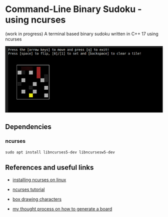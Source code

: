 # Command-Line Binary Sudoku - using ncurses

(work in progress) A terminal based binary sudoku written in C++ 17 using ncurses

![screenshot](screenshot.png?raw=true "screenshot")

## Dependencies

### ncurses

`sudo apt install libncurses5-dev libncursesw5-dev`

## References and useful links

- [installing ncurses on linux](https://www.cyberciti.biz/faq/linux-install-ncurses-library-headers-on-debian-ubuntu-centos-fedora/)
- [ncurses tutorial](https://www.youtube.com/playlist?list=PL2U2TQ__OrQ8jTf0_noNKtHMuYlyxQl4v)
- [box drawing characters](https://en.wikipedia.org/wiki/Box-drawing_character)

- [my thought process on how to generate a board](./docs/generating-a-board.md)
